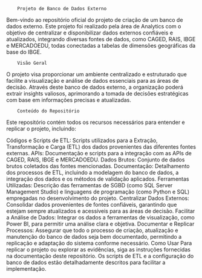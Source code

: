 		Projeto de Banco de Dados Externo
Bem-vindo ao repositório oficial do projeto de criação de um banco de dados externo. Este projeto foi realizado pela área de Analytics com o objetivo de centralizar e disponibilizar dados externos confiáveis e atualizados, integrando diversas fontes de dados, como CAGED, RAIS, IBGE e MERCADOEDU, todas conectadas a tabelas de dimensões geográficas da base do IBGE.

		Visão Geral
O projeto visa proporcionar um ambiente centralizado e estruturado que facilite a visualização e análise de dados essenciais para as áreas de decisão. Através deste banco de dados externo, a organização poderá extrair insights valiosos, aprimorando a tomada de decisões estratégicas com base em informações precisas e atualizadas.

		Conteúdo do Repositório
Este repositório contém todos os recursos necessários para entender e replicar o projeto, incluindo:

Códigos e Scripts de ETL: Scripts utilizados para a Extração, Transformação e Carga (ETL) dos dados provenientes das diferentes fontes externas.
APIs: Documentação e scripts para a integração com as APIs de CAGED, RAIS, IBGE e MERCADOEDU.
Dados Brutos: Conjunto de dados brutos coletados das fontes mencionadas.
Documentação: Detalhamento dos processos de ETL, incluindo a modelagem do banco de dados, a integração dos dados e os métodos de validação aplicados.
Ferramentas Utilizadas: Descrição das ferramentas de SGBD (como SQL Server Management Studio) e linguagens de programação (como Python e SQL) empregadas no desenvolvimento do projeto.
Centralizar Dados Externos: Consolidar dados provenientes de fontes confiáveis, garantindo que estejam sempre atualizados e acessíveis para as áreas de decisão.
Facilitar a Análise de Dados: Integrar os dados a ferramentas de visualização, como Power BI, para permitir uma análise clara e objetiva.
Documentar e Replicar Processos: Assegurar que todo o processo de criação, atualização e manutenção do banco de dados seja bem documentado, permitindo a replicação e adaptação do sistema conforme necessário.
Como Usar
Para replicar o projeto ou explorar as evidências, siga as instruções fornecidas na documentação deste repositório. Os scripts de ETL e a configuração do banco de dados estão detalhadamente descritos para facilitar a implementação.
